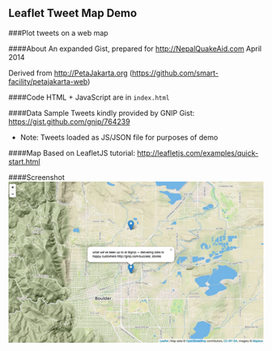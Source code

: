 Leaflet Tweet Map Demo
----------------------
###Plot tweets on a web map

####About
An expanded Gist, prepared for http://NepalQuakeAid.com April 2014

Derived from http://PetaJakarta.org (https://github.com/smart-facility/petajakarta-web)

####Code
HTML + JavaScript are in `index.html`

####Data
Sample Tweets kindly provided by GNIP Gist: https://gist.github.com/gnip/764239
* Note: Tweets loaded as JS/JSON file for purposes of demo

####Map
Based on LeafletJS tutorial: http://leafletjs.com/examples/quick-start.html

####Screenshot
![map](https://raw.githubusercontent.com/smart-facility/leaflet_tweetmap_demo/master/screenshot.png)
